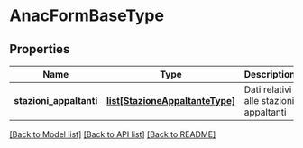 # AnacFormBaseType

## Properties
Name | Type | Description | Notes
------------ | ------------- | ------------- | -------------
**stazioni_appaltanti** | [**list[StazioneAppaltanteType]**](StazioneAppaltanteType.md) | Dati relativi alle stazioni appaltanti | 

[[Back to Model list]](../README.md#documentation-for-models) [[Back to API list]](../README.md#documentation-for-api-endpoints) [[Back to README]](../README.md)

